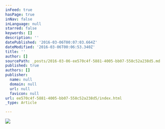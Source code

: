```yaml
---
inFeed: true
hasPage: true
inNav: false
inLanguage: null
starred: false
keywords: []
description: ''
datePublished: '2016-03-06T00:07:03.664Z'
dateModified: '2016-03-06T00:06:53.340Z'
title: ''
author: []
sourcePath: _posts/2016-03-06-ee570c4f-5881-4005-bb07-558c52a238d5.md
published: true
authors: []
publisher:
  name: null
  domain: null
  url: null
  favicon: null
url: ee570c4f-5881-4005-bb07-558c52a238d5/index.html
_type: Article

---
```

![](https://s3-us-west-2.amazonaws.com/the-grid-img/p/52faf317a3e9e69a7b5ce63b5ec3519aeee8b29f.png)